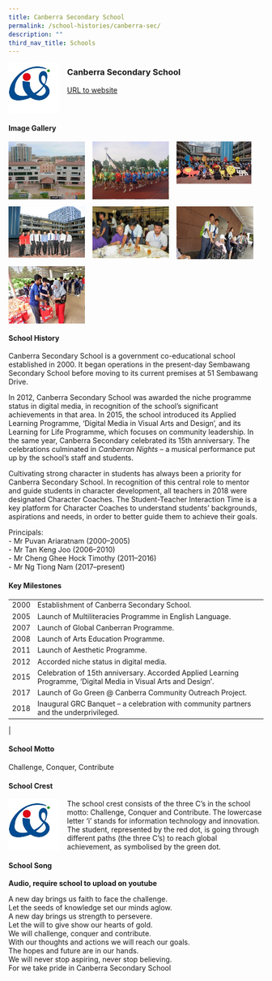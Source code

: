 ```yaml
---
title: Canberra Secondary School
permalink: /school-histories/canberra-sec/
description: ""
third_nav_title: Schools
---
```

<img src="/images/canberrasec1.jpg" style="width:20%;margin-right:15px;" align = "left">

### **Canberra Secondary School**
[URL to website](http://www.canberrasec.moe.edu.sg/) 

<br clear="left">

#### **Image Gallery**

<p><a href="/images/canberrasec2.jpg">  
<img src="/images/canberrasec2.jpg" style="width:30%;margin-right:15px;" align = "left">
</a></p>

<p><a href="/images/canberrasec3.jpg">  
<img src="/images/canberrasec3.jpg" style="width:30%;margin-right:15px;" align = "left">
</a></p>

<p><a href="/images/canberrasec4.jpg">  
<img src="/images/canberrasec4.jpg" style="width:30%;margin-right:15px;" align = "left">
</a></p>

<br clear="left">

<p><a href="/images/canberrasec5.jpg">  
<img src="/images/canberrasec5.jpg" style="width:30%;margin-right:15px;" align = "left">
</a></p>

<p><a href="/images/canberrasec6.jpg">  
<img src="/images/canberrasec6.jpg" style="width:30%;margin-right:15px;" align = "left">
</a></p>

<p><a href="/images/canberrasec7.jpg">  
<img src="/images/canberrasec7.jpg" style="width:30%;margin-right:15px;" align = "left">
</a></p>

<br clear="left">

<p><a href="/images/canberrasec8.jpg">  
<img src="/images/canberrasec8.jpg" style="width:30%;margin-right:15px;" align = "left">
</a></p>

<br clear="left">

#### **School History**
Canberra Secondary School is a government co-educational school established in 2000. It began operations in the present-day Sembawang Secondary School before moving to its current premises at 51 Sembawang Drive.

In 2012, Canberra Secondary School was awarded the niche programme status in digital media, in recognition of the school’s significant achievements in that area. In 2015, the school introduced its Applied Learning Programme, ‘Digital Media in Visual Arts and Design’, and its Learning for Life Programme, which focuses on community leadership. In the same year, Canberra Secondary celebrated its 15th anniversary. The celebrations culminated in _Canberran Nights_ – a musical performance put up by the school’s staff and students.

Cultivating strong character in students has always been a priority for Canberra Secondary School. In recognition of this central role to mentor and guide students in character development, all teachers in 2018 were designated Character Coaches. The Student-Teacher Interaction Time is a key platform for Character Coaches to understand students’ backgrounds, aspirations and needs, in order to better guide them to achieve their goals.

Principals:<br>
\- Mr Puvan Ariaratnam (2000–2005)<br>
\- Mr Tan Keng Joo (2006–2010)<br>
\- Mr Cheng Ghee Hock Timothy (2011–2016)<br>
\- Mr Ng Tiong Nam (2017–present)

#### **Key Milestones**

|  |  |
|:---:|---|
| 2000 | Establishment of Canberra Secondary School. |
| 2005 | Launch of Multiliteracies Programme in English Language. |
| 2007 | Launch of Global Canberran Programme. |
| 2008 | Launch of Arts Education Programme. |
| 2011 | Launch of Aesthetic Programme. |
| 2012 | Accorded niche status in digital media. |
| 2015 | Celebration of 15th anniversary. Accorded Applied Learning Programme, ‘Digital Media in Visual Arts and Design’. |
| 2017 | Launch of Go Green @ Canberra Community Outreach Project. |
| 2018 | Inaugural GRC Banquet – a celebration with community partners and the underprivileged. |
|

#### **School Motto**
Challenge, Conquer, Contribute

#### **School Crest**
<img src="/images/canberrasec1.jpg" style="width:20%;margin-right:15px;" align = "left">

The school crest consists of the three C’s in the school motto: Challenge, Conquer and Contribute. The lowercase letter ‘i’ stands for information technology and innovation. The student, represented by the red dot, is going through different paths (the three C’s) to reach global achievement, as symbolised by the green dot.

#### **School Song**
**Audio, require school to upload on youtube**

A new day brings us faith to face the challenge.<br>
Let the seeds of knowledge set our minds aglow.<br>
A new day brings us strength to persevere.<br>
Let the will to give show our hearts of gold.<br>
We will challenge, conquer and contribute.<br>
With our thoughts and actions we will reach our goals.<br>
The hopes and future are in our hands.<br>
We will never stop aspiring, never stop believing.<br>
For we take pride in Canberra Secondary School